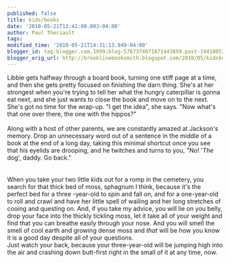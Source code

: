 ```yaml
---
published: false
title: kids/books
date: '2010-05-21T13:42:00.003-04:00'
author: Paul Theriault
tags: 
modified_time: '2010-05-21T14:31:13.949-04:00'
blogger_id: tag:blogger.com,1999:blog-5767374071871443859.post-1941805154182593772
blogger_orig_url: http://brooklinebooksmith.blogspot.com/2010/05/kidsbooks.html
---
```


Libbie gets halfway through a board book, turning one stiff page at a time, and then she gets pretty focused on finishing the darn thing.  She's at her strongest when you're trying to tell her what the hungry caterpillar is gonna eat next, and she just wants to close the book and move on to the next.  She's got no time for the wrap-up.  "I get the idea", she says. "Now what's that one over there, the one with the hippos?"<br /><br />Along with a host of other parents, we are constantly amazed at Jackson's memory.  Drop an unnecessary word out of a sentence in the middle of a book at the end of a long day, taking this minimal shortcut once you see that his eyelids are drooping, and he twitches and turns to you, "No! '<em>The</em> dog', daddy.  Go back."  <br /><br /><br />When you take your two little kids out for a romp in the cemetery, you search for that thick bed of moss, sphagnum I think, because it's the perfect bed for a three -year-old to spin and fall on, and for a one-year-old to roll and crawl and have her little spell of wailing and her long stretches of cooing and questing on.  And, if you take my advice, you will lie on you belly, drop your face into the thickly tickling moss, let it take all of your weight and find that you can breathe easily through your nose.  And you will smell the smell of cool earth and growing dense moss and <em>that</em> will be how you know it is a good day despite all of your questions.<br />Just watch your back, because your three-year-old will be jumping high into the air and crashing down butt-first right in the small of it at any time, now.